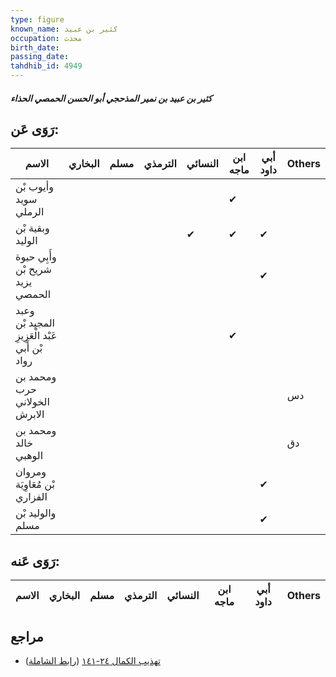 ```yaml
---
type: figure
known_name: كثير بن عبيد
occupation: محدث
birth_date:
passing_date:
tahdhib_id: 4949
---
```

##### كثير بن عبيد بن نمير المذحجي أبو الحسن الحمصي الحذاء

## رَوَى عَن:
| الاسم                                          | البخاري | مسلم | الترمذي | النسائي | ابن ماجه | أبي داود | Others |
| ---------------------------------------------- | ------- | ---- | ------- | ------- | -------- | -------- | ------ |
| وأيوب بْن سويد الرملي                          |         |      |         |         | ✔        |          |        |
| وبقية بْن الوليد                               |         |      |         | ✔       | ✔        | ✔        |        |
| وأَبِي حيوة شريح بْن يزيد الحمصي               |         |      |         |         |          | ✔        |        |
| وعبد المجيد بْن عَبْد الْعَزِيزِ بْن أَبي رواد |         |      |         |         | ✔        |          |        |
| ومحمد بن حرب الخولاني الابرش                   |         |      |         |         |          |          | دس     |
| ومحمد بن خالد الوهبي                           |         |      |         |         |          |          | دق     |
| ومروان بْن مُعَاوِيَة الفزاري                  |         |      |         |         |          | ✔        |        |
| والوليد بْن مسلم                               |         |      |         |         |          | ✔        |        |
## رَوَى عَنه:
| الاسم | البخاري | مسلم | الترمذي | النسائي | ابن ماجه | أبي داود | Others |
| ----- | ------- | ---- | ------- | ------- | -------- | -------- | ------ |
## مراجع
- [تهذيب الكمال ٢٤-١٤١](obsidian://open?vault=Tahdhib-al-Kamal&file=Figures/٤٩٤٩-كثير%20بن%20عبيد%20بن%20نمير%20المذحجي%20أبو%20الحسن%20الحمصي%20الحذاء) ([رابط الشاملة](https://shamela.ws/book/3722/12653))